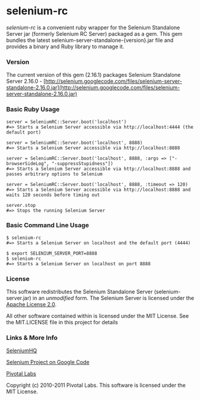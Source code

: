 # selenium-rc #

_selenium-rc_ is a convenient ruby wrapper for the Selenium Standalone Server jar (formerly Selenium RC Server) packaged as a gem. This gem bundles the latest selenium-server-standalone-{version}.jar file and provides a binary and Ruby library to manage it.

### Version ###

The current version of this gem (2.16.1) packages Selenium Standalone Server 2.16.0 - [http://selenium.googlecode.com/files/selenium-server-standalone-2.16.0.jar](http://selenium.googlecode.com/files/selenium-server-standalone-2.16.0.jar)

### Basic Ruby Usage ###

    server = SeleniumRC::Server.boot('localhost')
    #=> Starts a Selenium Server accessible via http://localhost:4444 (the default port)

    server = SeleniumRC::Server.boot('localhost', 8888)
    #=> Starts a Selenium Server accessible via http://localhost:8888

    server = SeleniumRC::Server.boot('localhost', 8888, :args => ["-browserSideLog", "-suppressStupidness"])
    #=> Starts a Selenium Server accessible via http://localhost:8888 and passes arbitrary options to Selenium

    server = SeleniumRC::Server.boot('localhost', 8888, :timeout => 120)
    #=> Starts a Selenium Server accessible via http://localhost:8888 and waits 120 seconds before timing out

    server.stop
    #=> Stops the running Selenium Server

### Basic Command Line Usage ###

    $ selenium-rc
    #=> Starts a Selenium Server on localhost and the default port (4444)

    $ export SELENIUM_SERVER_PORT=8888
    $ selenium-rc
    #=> Starts a Selenium Server on localhost on port 8888

### License ###
This software redistributes the Selenium Standalone Server (selenium-server.jar) in an *unmodified* form.
The Selenium Server is licensed under the [Apache License 2.0](http://www.apache.org/licenses/LICENSE-2.0).

All other software contained within is licensed under the MIT License. See the MIT.LICENSE file in this project for details

### Links & More Info ###

[SeleniumHQ](http://seleniumhq.org/)

[Selenium Project on Google Code](http://code.google.com/p/selenium/)

[Pivotal Labs](http://pivotallabs.com)

Copyright (c) 2010-2011 Pivotal Labs. This software is licensed under the MIT License.
